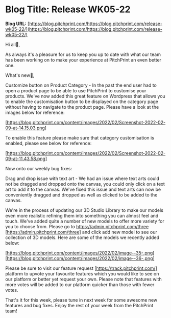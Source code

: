 # **Blog Title**: Release WK05-22

**Blog URL:** [https://blog.pitchprint.com/https://blog.pitchprint.com/release-wk05-22/](https://blog.pitchprint.com/https://blog.pitchprint.com/release-wk05-22/)

Hi all👋,

As always it's a pleasure for us to keep you up to date with what our team has been working on to make your experience at PitchPrint an even
better one.

What's new🚀,

Customize button on Product Category - In the past the end user had to open a product page to be able to use PitchPrint to customise your
products. We've now added this great feature on Wordpress that allows you to enable the customisation button to be displayed on the category
page without having to navigate to the product page. Please have a look at the images below for reference:

[https://blog.pitchprint.com/content/images/2022/02/Screenshot-2022-02-09-at-14.15.03.png]

To enable this feature please make sure that category customisation is enabled, please see below for reference:

[https://blog.pitchprint.com/content/images/2022/02/Screenshot-2022-02-09-at-11.43.58.png]

Now onto our weekly bug fixes:

Drag and drop issue with text art - We had an issue where text arts could not be dragged and dropped onto the canvas, you could only click
on a text art to add it to the canvas. We've fixed this issue and text arts can now be conveniently dragged and dropped as well as clicked
to be added to the canvas.

We're in the process of updating our 3D Studio Library to make our models even more realistic refining them into something you can almost
feel and touch. We've added quite a number of new models to offer more variety for you to choose from. Please go to
https://admin.pitchprint.com/three [https://admin.pitchprint.com/three] and click add new model to see our collection of 3D models. Here are
some of the models we recently added below:

[https://blog.pitchprint.com/content/images/2022/02/image--35-.png][https://blog.pitchprint.com/content/images/2022/02/image--36-.png]



Please be sure to visit our feature request [https://track.pitchprint.com/] platform to upvote your favourite features which you would like
to see on our platform or better yet request your own. Please note that features with more votes will be added to our platform quicker than
those with fewer votes.

That's it for this week, please tune in next week for some awesome new features and bug fixes. Enjoy the rest of your week from the
PitchPrint team!

